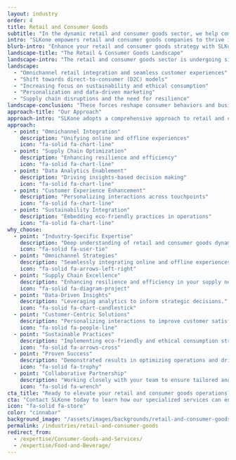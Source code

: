 ```yaml
---
layout: industry
order: 4
title: Retail and Consumer Goods
subtitle: "In the dynamic retail and consumer goods sector, we help companies enhance operational agility, optimize supply chains, and leverage data-driven insights for superior customer experiences."
intro: "SLKone empowers retail and consumer goods companies to thrive in an era of rapid change and evolving consumer expectations. We partner with organizations to enhance operational agility, optimize supply chains, and leverage data-driven insights for superior customer experiences."
blurb-intro: "Enhance your retail and consumer goods strategy with SLKone's expert insights and innovative solutions for a rapidly changing market."
landscape-title: "The Retail & Consumer Goods Landscape"
landscape-intro: "The retail and consumer goods sector is undergoing significant transformation, driven by:"
landscape:
  - "Omnichannel retail integration and seamless customer experiences"
  - "Shift towards direct-to-consumer (D2C) models"
  - "Increasing focus on sustainability and ethical consumption"
  - "Personalization and data-driven marketing"
  - "Supply chain disruptions and the need for resilience"
landscape-conclusion: "These forces reshape consumer behaviors and business models, necessitating agile and innovative approaches."
approach-title: "Our Approach"
approach-intro: "SLKone adopts a comprehensive approach to retail and consumer goods challenges, integrating operational excellence with customer-centric strategies. Our framework encompasses:"
approach:
  - point: "Omnichannel Integration"
    description: "Unifying online and offline experiences"
    icon: "fa-solid fa-chart-line"
  - point: "Supply Chain Optimization"
    description: "Enhancing resilience and efficiency"
    icon: "fa-solid fa-chart-line"
  - point: "Data Analytics Enablement"
    description: "Driving insights-based decision making"
    icon: "fa-solid fa-chart-line"
  - point: "Customer Experience Enhancement"
    description: "Personalizing interactions across touchpoints"
    icon: "fa-solid fa-chart-line"
  - point: "Sustainability Integration"
    description: "Embedding eco-friendly practices in operations"
    icon: "fa-solid fa-chart-line"
why_choose:
  - point: "Industry-Specific Expertise"
    description: "Deep understanding of retail and consumer goods dynamics."
    icon: "fa-solid fa-user-tie"
  - point: "Omnichannel Strategies"
    description: "Seamlessly integrating online and offline experiences."
    icon: "fa-solid fa-arrows-left-right"
  - point: "Supply Chain Excellence"
    description: "Enhancing resilience and efficiency in your supply networks."
    icon: "fa-solid fa-diagram-project"
  - point: "Data-Driven Insights"
    description: "Leveraging analytics to inform strategic decisions."
    icon: "fa-solid fa-chart-candlestick"
  - point: "Customer-Centric Solutions"
    description: "Personalizing interactions to improve customer satisfaction."
    icon: "fa-solid fa-people-line"
  - point: "Sustainable Practices"
    description: "Implementing eco-friendly and ethical consumption strategies."
    icon: "fa-solid fa-arrows-cross"
  - point: "Proven Success"
    description: "Demonstrated results in optimizing operations and driving growth."
    icon: "fa-solid fa-trophy"
  - point: "Collaborative Partnership"
    description: "Working closely with your team to ensure tailored and effective solutions."
    icon: "fa-solid fa-wrench"
cta_title: "Ready to elevate your retail and consumer goods operations?"
cta: "Contact SLKone today to learn how our specialized services can enhance your operational agility and customer experiences."
icon: "fa-solid fa-store"
color: "cinnabar"
background_image: "/assets/images/backgrounds/retail-and-consumer-goods.webp"
permalink: /industries/retail-and-consumer-goods
redirect_from:
  - /expertise/Consumer-Goods-and-Services/
  - /expertise/Food-and-Beverage/
---
```


